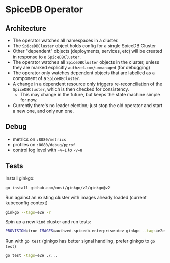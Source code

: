 # SpiceDB Operator

## Architecture

- The operator watches all namespaces in a cluster.
- The `SpiceDBCluster` object holds config for a single SpiceDB Cluster 
- Other "dependent" objects (deployments, services, etc) will be created in response to a `SpiceDBCluster`.
- The operator watches all `SpiceDBCluster` objects in the cluster, unless they are marked explicitly `authzed.com/unmanaged` (for debugging)
- The operator only watches dependent objects that are labelled as a component of a `SpiceDBCluster`.
- A change in a dependent resource only triggers re-reconciliation of the `SpiceDBCluster`, which is then checked for consistency.
  - This may change in the future, but keeps the state machine simple for now.
- Currently there's no leader election; just stop the old operator and start a new one, and only run one.

## Debug

- metrics on `:8080/metrics`
- profiles on `:8080/debug/pprof`
- control log level with `-v=1` to `-v=8`

## Tests

Install ginkgo:
```sh
go install github.com/onsi/ginkgo/v2/ginkgo@v2
```

Run against an existing cluster with images already loaded (current kubeconfig context)
```sh
ginkgo --tags=e2e -r
```

Spin up a new `kind` cluster and run tests:
```sh
PROVISION=true IMAGES=authzed-spicedb-enterprise:dev ginkgo --tags=e2e -r
```

Run with `go test` (ginkgo has better signal handling, prefer ginkgo to `go test`)
```sh
go test -tags=e2e ./...
```